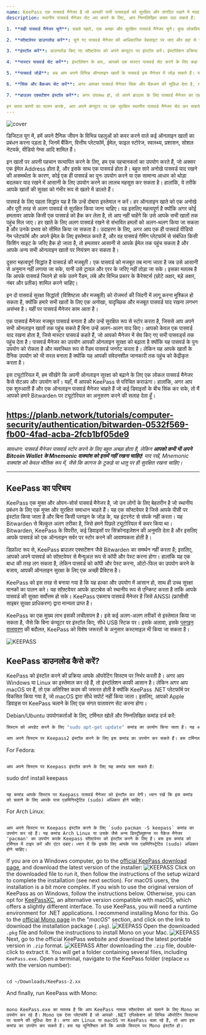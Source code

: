 ```yaml
---
name: KeePass एक पासवर्ड मैनेजर है जो आपकी सभी पासवर्ड्स को सुरक्षित और संगठित रखने में मदद करता है। यह एक ओपन-सोर्स सॉफ्टवेयर है, जिसका मतलब है कि यह मुफ्त में उपलब्ध है और कोई भी इसके सोर्स कोड को देख और सुधार सकता है। KeePass आपके पासवर्ड्स को एक एन्क्रिप्टेड डेटाबेस में स्टोर करता है, जिसे आप एक मास्टर पासवर्ड या की फाइल के जरिए एक्सेस कर सकते हैं। यह आपके पासवर्ड्स को सुरक्षित रखने का एक आसान और प्रभावी तरीका है।
description: स्थानीय पासवर्ड मैनेजर सेट अप करने के लिए, आप निम्नलिखित कदम उठा सकते हैं:

1. **सही पासवर्ड मैनेजर चुनें**: सबसे पहले, एक अच्छा और सुरक्षित पासवर्ड मैनेजर चुनें। कुछ लोकप्रिय विकल्प हैं Bitwarden, KeePass, या 1Password।

2. **सॉफ़्टवेयर डाउनलोड करें**: चुने गए पासवर्ड मैनेजर की आधिकारिक वेबसाइट पर जाएं और वहां से सॉफ़्टवेयर डाउनलोड करें।

3. **इंस्टॉल करें**: डाउनलोड किए गए सॉफ़्टवेयर को अपने कंप्यूटर पर इंस्टॉल करें। इंस्टॉलेशन प्रक्रिया आमतौर पर सरल होती है और स्क्रीन पर दिए गए निर्देशों का पालन करना होता है।

4. **मास्टर पासवर्ड सेट करें**: इंस्टॉलेशन के बाद, आपको एक मास्टर पासवर्ड सेट करने के लिए कहा जाएगा। यह पासवर्ड बहुत मजबूत होना चाहिए क्योंकि यह आपके सभी अन्य पासवर्ड की सुरक्षा करता है।

5. **पासवर्ड जोड़ें**: अब आप अपने विभिन्न ऑनलाइन खातों के पासवर्ड इस मैनेजर में जोड़ सकते हैं। यह आपको पासवर्ड को सुरक्षित रूप से स्टोर करने और आसानी से एक्सेस करने में मदद करेगा।

6. **सिंक और बैकअप सेट करें**: अगर आपका पासवर्ड मैनेजर सिंक और बैकअप की सुविधा देता है, तो इसे सेट करें ताकि आपके पासवर्ड सुरक्षित रहें और आप उन्हें किसी भी डिवाइस से एक्सेस कर सकें।

7. **ब्राउज़र एक्सटेंशन इंस्टॉल करें**: अगर उपलब्ध हो, तो अपने ब्राउज़र के लिए पासवर्ड मैनेजर का एक्सटेंशन इंस्टॉल करें। इससे आप वेबसाइटों पर लॉगिन करते समय पासवर्ड ऑटोफिल कर सकते हैं।

इन सरल चरणों का पालन करके, आप अपने कंप्यूटर पर एक सुरक्षित स्थानीय पासवर्ड मैनेजर सेट कर सकते हैं।
---
```

![cover](assets/cover.webp)

डिजिटल युग में, हमें अपने दैनिक जीवन के विभिन्न पहलुओं को कवर करने वाले कई ऑनलाइन खातों का प्रबंधन करना पड़ता है, जिनमें बैंकिंग, वित्तीय प्लेटफॉर्म, ईमेल, फाइल स्टोरेज, स्वास्थ्य, प्रशासन, सोशल नेटवर्क, वीडियो गेम्स आदि शामिल हैं।

इन खातों पर अपनी पहचान सत्यापित करने के लिए, हम एक पहचानकर्ता का उपयोग करते हैं, जो अक्सर एक ईमेल Address होता है, और इसके साथ एक पासवर्ड होता है। बहुत सारे अनोखे पासवर्ड याद रखने की असमर्थता के कारण, कोई एक ही पासवर्ड का पुनः उपयोग करने या एक सामान्य आधार को थोड़ा बदलकर याद रखने में आसानी के लिए उपयोग करने का लालच महसूस कर सकता है। हालांकि, ये तरीके आपके खातों की सुरक्षा को गंभीर रूप से खतरे में डालते हैं।

पासवर्ड के लिए पहला सिद्धांत यह है कि उन्हें दोबारा इस्तेमाल न करें। हर ऑनलाइन खाते को एक अनोखे और पूरी तरह से अलग पासवर्ड से सुरक्षित किया जाना चाहिए। यह इसलिए महत्वपूर्ण है क्योंकि अगर कोई हमलावर आपके किसी एक पासवर्ड को हैक कर लेता है, तो आप नहीं चाहेंगे कि उसे आपके सभी खातों तक पहुंच मिल जाए। हर खाते के लिए अलग पासवर्ड रखने से संभावित हमलों को अलग-थलग किया जा सकता है और उनके प्रभाव को सीमित किया जा सकता है। उदाहरण के लिए, अगर आप एक ही पासवर्ड वीडियो गेम प्लेटफॉर्म और अपने ईमेल के लिए इस्तेमाल करते हैं, और वह पासवर्ड गेमिंग प्लेटफॉर्म से संबंधित किसी फिशिंग साइट के जरिए हैक हो जाता है, तो हमलावर आसानी से आपके ईमेल तक पहुंच सकता है और आपके अन्य सभी ऑनलाइन खातों पर नियंत्रण कर सकता है।

दूसरा महत्वपूर्ण सिद्धांत है पासवर्ड की मजबूती। एक पासवर्ड को मजबूत तब माना जाता है जब उसे आसानी से अनुमान नहीं लगाया जा सके, यानी उसे ट्रायल और एरर के जरिए नहीं तोड़ा जा सके। इसका मतलब है कि आपके पासवर्ड जितने हो सके उतने रैंडम, लंबे और विभिन्न प्रकार के कैरेक्टर्स (छोटे अक्षर, बड़े अक्षर, नंबर और प्रतीक) शामिल करने चाहिए।

इन दो पासवर्ड सुरक्षा सिद्धांतों (विशिष्टता और मजबूती) को रोजमर्रा की जिंदगी में लागू करना मुश्किल हो सकता है, क्योंकि हमारे सभी खातों के लिए एक अनोखा, यादृच्छिक और मजबूत पासवर्ड याद रखना लगभग असंभव है। यहीं पर पासवर्ड मैनेजर काम आता है।

एक पासवर्ड मैनेजर मजबूत पासवर्ड बनाता है और उन्हें सुरक्षित रूप से स्टोर करता है, जिससे आप अपने सभी ऑनलाइन खातों तक पहुंच सकते हैं बिना उन्हें अलग-अलग याद किए। आपको केवल एक पासवर्ड याद रखना होता है, जिसे मास्टर पासवर्ड कहते हैं, जो आपको मैनेजर में सेव किए गए सभी पासवर्ड्स तक पहुंच देता है। पासवर्ड मैनेजर का उपयोग आपकी ऑनलाइन सुरक्षा को बढ़ाता है क्योंकि यह पासवर्ड के पुनः उपयोग को रोकता है और व्यवस्थित रूप से रैंडम पासवर्ड जनरेट करता है। लेकिन यह आपके खातों के दैनिक उपयोग को भी सरल बनाता है क्योंकि यह आपकी संवेदनशील जानकारी तक पहुंच को केंद्रीकृत करता है।

इस ट्यूटोरियल में, हम सीखेंगे कि अपनी ऑनलाइन सुरक्षा को बढ़ाने के लिए एक लोकल पासवर्ड मैनेजर कैसे सेटअप और उपयोग करें। यहाँ, मैं आपको KeePass से परिचित कराऊंगा। हालांकि, अगर आप एक शुरुआती हैं और एक ऑनलाइन पासवर्ड मैनेजर चाहते हैं जो कई डिवाइसों के बीच सिंक कर सके, तो मैं आपको हमारे Bitwarden पर ट्यूटोरियल का अनुसरण करने की सलाह देता हूँ।

https://planb.network/tutorials/computer-security/authentication/bitwarden-0532f569-fb00-4fad-acba-2fcb1bf05de9
---
*सावधान: पासवर्ड मैनेजर पासवर्ड स्टोर करने के लिए बहुत अच्छा होता है, लेकिन **आपको कभी भी अपने Bitcoin Wallet के Mnemonic वाक्यांश को इसमें नहीं रखना चाहिए!** याद रखें, Mnemonic वाक्यांश को केवल भौतिक रूप में, जैसे कि कागज के टुकड़े या धातु पर ही सुरक्षित रखना चाहिए।*

---
## KeePass का परिचय

KeePass एक मुफ्त और ओपन-सोर्स पासवर्ड मैनेजर है, जो उन लोगों के लिए बेहतरीन है जो स्थानीय प्रबंधन के लिए एक मुफ्त और सुरक्षित समाधान चाहते हैं। यह एक सॉफ्टवेयर है जिसे आपके पीसी पर इंस्टॉल किया जाता है और बिना किसी प्लगइन के जोड़ के, यह इंटरनेट से संपर्क नहीं करता। यह Bitwarden से बिल्कुल अलग तरीका है, जिसे हमने पिछले ट्यूटोरियल में कवर किया था। Bitwarden, KeePass के विपरीत, कई डिवाइसों पर सिंक्रोनाइज़ेशन की अनुमति देता है और इसलिए आपके पासवर्ड को एक ऑनलाइन सर्वर पर स्टोर करने की आवश्यकता होती है।

डिफ़ॉल्ट रूप से, KeePass ब्राउज़र एक्सटेंशन जैसे Bitwarden का समर्थन नहीं करता है; इसलिए, आपको अपने पासवर्ड को सॉफ़्टवेयर से मैन्युअल रूप से कॉपी और पेस्ट करना होगा। हालांकि यह एक बाधा की तरह लग सकता है, लेकिन पासवर्ड को कॉपी और पेस्ट करना, ऑटो-फिल का उपयोग करने के बजाय, आपकी ऑनलाइन सुरक्षा के लिए एक अच्छी प्रैक्टिस है।

KeePass को इस तरह से बनाया गया है कि यह हल्का और उपयोग में आसान हो, साथ ही उच्च सुरक्षा मानकों का पालन करे। यह सॉफ़्टवेयर आपके डाटाबेस को स्थानीय रूप से एन्क्रिप्ट करता है ताकि आपके पासवर्ड की सुरक्षा सर्वोत्तम हो सके। KeePass एकमात्र पासवर्ड मैनेजर है जिसे ANSSI (फ्रांसीसी साइबर सुरक्षा प्राधिकरण) द्वारा मान्यता प्राप्त है।

KeePass का एक मुख्य लाभ इसकी लचीलापन है। इसे कई अलग-अलग तरीकों से इस्तेमाल किया जा सकता है, जैसे कि बिना कंप्यूटर पर इंस्टॉल किए, सीधे USB स्टिक पर। इसके अलावा, इसके [प्लगइन वातावरण](https://keepass.info/plugins.html) की बदौलत, KeePass को विशेष जरूरतों के अनुसार कस्टमाइज़ भी किया जा सकता है।

![KEEPASS](assets/notext/01.webp)

## KeePass डाउनलोड कैसे करें?

KeePass को इंस्टॉल करने की प्रक्रिया आपके ऑपरेटिंग सिस्टम पर निर्भर करती है। अगर आप Windows या Linux का इस्तेमाल कर रहे हैं, तो इंस्टॉलेशन काफी आसान है। लेकिन अगर आप macOS पर हैं, तो एक अतिरिक्त कदम की जरूरत होती है क्योंकि KeePass .NET प्लेटफॉर्म पर विकसित किया गया है, जो macOS द्वारा सीधे सपोर्ट नहीं किया जाता। इसलिए, आपको Apple डिवाइस पर KeePass चलाने के लिए एक संगत वातावरण सेट करना होगा।

Debian/Ubuntu उपयोगकर्ताओं के लिए, टर्मिनल खोलें और निम्नलिखित कमांड दर्ज करें:

```bash
सिस्टम को अपडेट करने के लिए "sudo apt-get update" कमांड का उपयोग किया जाता है। यह आपके पैकेज मैनेजर को नवीनतम पैकेज लिस्ट से अपडेट करता है ताकि आप नए सॉफ़्टवेयर या अपडेट्स इंस्टॉल कर सकें।

आप अपने सिस्टम पर Keepass2 इंस्टॉल करने के लिए इस कमांड का उपयोग कर सकते हैं। बस टर्मिनल खोलें और यह कमांड टाइप करें: `sudo apt-get install keepass2`। यह आपके सिस्टम पर Keepass2 को इंस्टॉल कर देगा। ध्यान रखें कि इसके लिए आपके पास इंटरनेट कनेक्शन होना चाहिए और आपको अपने सिस्टम का पासवर्ड भी डालना पड़ सकता है।

```
For Fedora:
```

आप अपने सिस्टम पर Keepass इंस्टॉल करने के लिए यह कमांड चला सकते हैं:

```
sudo dnf install keepass
```

यह कमांड आपके सिस्टम पर Keepass पासवर्ड मैनेजर को इंस्टॉल कर देगी। ध्यान रखें कि इस कमांड को चलाने के लिए आपके पास एडमिनिस्ट्रेटिव (sudo) अधिकार होने चाहिए।

```
For Arch Linux:
```

आप अपने सिस्टम पर Keepass इंस्टॉल करने के लिए `sudo pacman -S keepass` कमांड का उपयोग कर रहे हैं। यह कमांड Arch Linux या उसके जैसे अन्य डिस्ट्रीब्यूशन्स पर पैकेज मैनेजर 'pacman' का उपयोग करके Keepass सॉफ़्टवेयर को इंस्टॉल करने के लिए है। बस इस कमांड को टर्मिनल में टाइप करें और एंटर दबाएं। ध्यान दें कि इसके लिए आपके पास एडमिनिस्ट्रेटिव (sudo) अधिकार होने चाहिए।

```
If you are on a Windows computer, go to the [official KeePass download page](https://keepass.info/download.html), and download the latest version of the installer:
![KEEPASS](assets/notext/02.webp)
Click on the downloaded file to run it, then follow the instructions of the setup wizard to complete the installation (see next section).
For macOS users, the installation is a bit more complex. If you wish to use the original version of KeePass as on Windows, follow the instructions below. Otherwise, you can opt for [KeePassXC](https://keepassxc.org/), an alternative version compatible with macOS, which offers a slightly different interface.
To use KeePass, you will need a runtime environment for .NET applications. I recommend installing Mono for this. Go to the [official Mono page](https://www.mono-project.com/download/stable/#download-mac) in the "*macOS*" section, and click on the link to download the installation package (`.pkg`).
![KEEPASS](assets/notext/03.webp)
Open the downloaded `.pkg` file and follow the instructions to install Mono on your Mac.
![KEEPASS](assets/notext/04.webp)
Next, go to the official KeePass website and download the latest portable version in `.zip` format.
![KEEPASS](assets/notext/05.webp)
After downloading the `.zip` file, double-click to extract it. You will get a folder containing several files, including `KeePass.exe`. Open a terminal, navigate to the KeePass folder (replace `xx` with the version number):
```

cd ~/Downloads/KeePass-2.xx

```
And finally, run KeePass with Mono:
```

mono KeePass.exe का मतलब है कि आप KeePass नामक सॉफ़्टवेयर को चलाने के लिए Mono का उपयोग कर रहे हैं। Mono एक ऐसा प्लेटफॉर्म है जो आपको .NET एप्लिकेशन को विभिन्न ऑपरेटिंग सिस्टम्स पर चलाने की सुविधा देता है। अगर आप Linux या macOS पर KeePass चला रहे हैं, तो आप इस कमांड का उपयोग कर सकते हैं। बस यह सुनिश्चित करें कि आपके सिस्टम पर Mono इंस्टॉल हो।

```